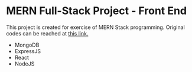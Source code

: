 # MERN Full-Stack Project - Front End 
This project is created for exercise of MERN Stack programming.
Original codes can be reached at [this link.](https://github.com/gitdagray/mern_stack_course)


- MongoDB
- ExpressJS
- React
- NodeJS
